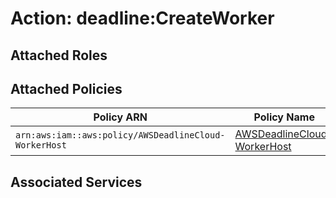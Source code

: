 # Action: deadline:CreateWorker

## Attached Roles

## Attached Policies

| Policy ARN | Policy Name |
|------------|-------------|
| `arn:aws:iam::aws:policy/AWSDeadlineCloud-WorkerHost` | [AWSDeadlineCloud-WorkerHost](../policies.md#awsdeadlinecloud-workerhost) |

## Associated Services

